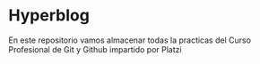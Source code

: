 # Hyperblog
En este repositorio vamos almacenar todas la practicas del Curso Profesional de Git y Github impartido por Platzi
